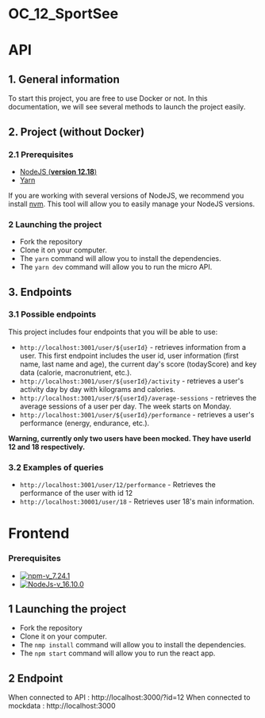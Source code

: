 # OC_12_SportSee


# API 

## 1. General information

To start this project, you are free to use Docker or not. In this documentation, we will see several methods to launch the project easily.

## 2. Project (**without Docker**)

### 2.1 Prerequisites

- [NodeJS (**version 12.18**)](https://nodejs.org/en/)
- [Yarn](https://yarnpkg.com/)

If you are working with several versions of NodeJS, we recommend you install [nvm](https://github.com/nvm-sh/nvm). This tool will allow you to easily manage your NodeJS versions.

### 2 Launching the project

- Fork the repository
- Clone it on your computer.
- The `yarn` command will allow you to install the dependencies.
- The `yarn dev` command will allow you to run the micro API.

## 3. Endpoints

### 3.1 Possible endpoints

This project includes four endpoints that you will be able to use: 

- `http://localhost:3001/user/${userId}` - retrieves information from a user. This first endpoint includes the user id, user information (first name, last name and age), the current day's score (todayScore) and key data (calorie, macronutrient, etc.).
- `http://localhost:3001/user/${userId}/activity` - retrieves a user's activity day by day with kilograms and calories.
- `http://localhost:3001/user/${userId}/average-sessions` - retrieves the average sessions of a user per day. The week starts on Monday.
- `http://localhost:3001/user/${userId}/performance` - retrieves a user's performance (energy, endurance, etc.).


**Warning, currently only two users have been mocked. They have userId 12 and 18 respectively.**

### 3.2 Examples of queries

- `http://localhost:3001/user/12/performance` - Retrieves the performance of the user with id 12
- `http://localhost:30001/user/18` - Retrieves user 18's main information.


# Frontend

### Prerequisites

- [![npm-v_7.24.1](https://img.shields.io/badge/npm-v_7.24.1-orange)](https://docs.npmjs.com/)
- [![NodeJs-v_16.10.0](https://img.shields.io/badge/NodeJs-v_16.10.0-red)](https://nodejs.org/en/docs/)

## 1 Launching the project

- Fork the repository
- Clone it on your computer.
- The `nmp install` command will allow you to install the dependencies.
- The `npm start` command will allow you to run the react app.

## 2 Endpoint

When connected to API : http://localhost:3000/?id=12
When connected to mockdata : http://localhost:3000